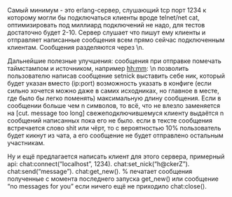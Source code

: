 Самый минимум - это erlang-сервер, слушающий tcp порт 1234 к которому могли бы подключаться клиенты вроде telnet/net cat, оптимизировать под миллиард подключений не надо, для тестов достаточно будет 2-10. Сервер слушает что пишут ему клиенты и отправляет написанные сообщения всем прямо сейчас подключенным клиентам. Сообщения разделяются через \n.

Дальнейшие полезные улучшения: 
сообщения при отправке помечать таймстампом и источником, например [hh:mm](ip:port): <message>\n
позволить пользователю написав сообщение setnick <name> выставить себе ник, который будет указан вместо (ip:port)
возможность указать в конфиге (если сильно хочется можно даже в самих исходниках, но главное в месте, где было бы легко поменять) максимальную длину сообщения. Если в сообщении больше чем n символов, то всё, что не влезло заменяется на [cut. message too long]
свежеподключившемуся клиенту выдаётся n сообщений написанных пока его не было.
если в тексте сообщения встречается слово shit или чёрт, то с вероятностью 10% пользователь будет кикнут из чата, а его сообщение не будет отправлено остальным участникам.

Ну и ещё предлагается написать клиент для этого сервера, примерный api:
chat:connect(“localhost”, 1234).
chat:set_nick(“h@ckerZ”).
chat:send(“message”).
chat:get_new(). % печатает сообщения полученные с момента последнего запуска get_new() или сообщение “no messages for you” если ничего ещё не приходило
chat:close().
